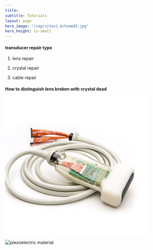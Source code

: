 ```yaml
---
title: 
subtitle: Tutorials
layout: page
hero_image: "/img/sitev1.0/home03.jpg"
hero_height: is-small
---
```


#### transducer repair type

1. lens repair

2. crystal repair

3. cable repair

#### How to distinguish lens broken with crystal dead

![cable connectivity](/img/transducer/connectivity.jpeg)

![piezoelectric material](/img/transducer/piezoelectric.jpg)

